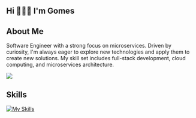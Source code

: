 <h2 align="left">Hi 🧑🏻‍💻 I'm Gomes</h2>
<h2>About Me</h2>
           
<p>
  Software Engineer with a strong focus on microservices. Driven by curiosity, I'm always eager to explore new technologies and apply them to create new solutions. My skill set includes full-stack development, cloud computing, and microservices architecture.
</p>

<a href="https://github.com/gomes0499">
  <img align="center" src="https://github-readme-stats-ochre-six-49.vercel.app/api?username=gomes0499&show_icons=true&theme=react&count_private=true&include_all_commits=true" />
</a>

<h2>Skills</h2>

[![My Skills](https://skillicons.dev/icons?i=nextjs,react,tailwind,go,typescript,python,aws,gcp,azure,docker,kubernetes,prometheus,grafana,linux,postgres,mongodb,redis,kafka,figma,githubactions,postman&perline=6)](https://skillicons.dev)
